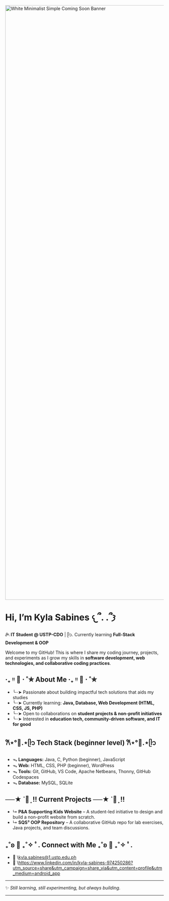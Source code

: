 <img width="3780" height="1890" alt="White Minimalist Simple Coming Soon Banner" src="https://github.com/user-attachments/assets/aab28598-62ad-4251-94f9-1d3accf66972" />

# Hi, I’m Kyla Sabines 𐔌՞. .՞𐦯

𝜗ৎ **IT Student @ USTP-CDO** | ᥫ᭡. Currently learning **Full-Stack Development & OOP**

Welcome to my GitHub! This is where I share my coding journey, projects, and experiments as I grow my skills in **software development, web technologies, and collaborative coding practices**.

## ‧₊ ᵎᵎ 🍒 ⋅ ˚✮ About Me ‧₊ ᵎᵎ 🍒 ⋅ ˚✮
* ╰┈➤ Passionate about building impactful tech solutions that aids my studies
* ╰┈➤ Currently learning: **Java, Database, Web Development (HTML, CSS, JS, PHP)**
* ╰┈➤ Open to collaborations on **student projects & non-profit initiatives**
* ╰┈➤ Interested in **education tech, community-driven software, and IT for good**

## 𐙚⋆°🦢.⋆ᥫ᭡ Tech Stack (beginner level) 𐙚⋆°🦢.⋆ᥫ᭡

* ᯓ **Languages:** Java, C, Python (beginner), JavaScript
* ᯓ **Web:** HTML, CSS, PHP (beginner), WordPress
* ᯓ **Tools:** Git, GitHub, VS Code, Apache Netbeans, Thonny, GitHub Codespaces
* ᯓ **Database:** MySQL, SQLite

## ──★ ˙🍓 ̟ !! Current Projects ──★ ˙🍓 ̟ !!

* ↳ **P&A Supporting Kids Website** – A student-led initiative to design and build a non-profit website from scratch.
* ↳ **SQS³ OOP Repository** – A collaborative GitHub repo for lab exercises, Java projects, and team discussions.


## ₊˚ʚ 🌱 ₊˚✧ ﾟ. Connect with Me ₊˚ʚ 🌱 ₊˚✧ ﾟ.

* 📧 \kyla.sabines@1.ustp.edu.ph
* 💼 \https://www.linkedin.com/in/kyla-sabines-974250286?utm_source=share&utm_campaign=share_via&utm_content=profile&utm_medium=android_app


---

✨ *Still learning, still experimenting, but always building.*

---
